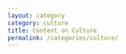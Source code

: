```yaml
---
layout: category
category: culture
title: Content on Culture
permalink: /categories/culture/
---
```

